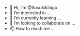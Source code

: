 - 👋 Hi, I’m @SusukiIchigo
- 👀 I’m interested in ...
- 🌱 I’m currently learning ...
- 💞️ I’m looking to collaborate on ...
- 📫 How to reach me ...

<!---
SusukiIchigo/SusukiIchigo is a ✨ special ✨ repository because its `README.md` (this file) appears on your GitHub profile.
You can click the Preview link to take a look at your changes.
--->
